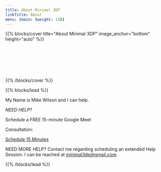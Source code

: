 ```yaml
---
title: About Minimal 3DP
linkTitle: About
menu: {main: {weight: 10}}
---
```


{{% blocks/cover title="About Minimal 3DP" image_anchor="bottom" height="auto" %}}

<br />
<br />
<br />
<br />
<br />


{{% /blocks/cover %}}

{{% blocks/lead %}}

My Name is Mike Wilson and I can help. 

*NEED HELP?*

Schedule a FREE 15-minute Google Meet 

Consultation: 

[Schedule 15 Minutes](https://calendly.com/minimal3dp/m3dp-15-minute-session)

NEED MORE HELP? Contact me regarding scheduling an extended Help Session. I can be reached at minimal3dp@gmail.com.

{{% /blocks/lead %}}
